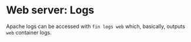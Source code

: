 # Web server: Logs

Apache logs can be accessed with `fin logs web` which, basically, outputs `web` container logs.
